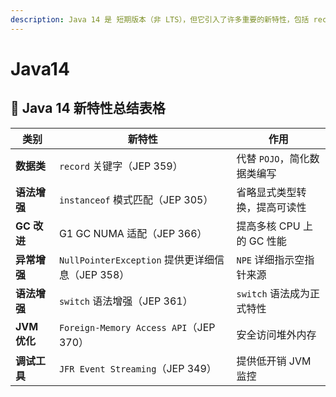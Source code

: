 ```yaml
---
description: Java 14 是 短期版本（非 LTS），但它引入了许多重要的新特性，包括 record 关键字、instanceof 模式匹配、G1 GC 改进等
---
```


# Java14

## 📌 Java 14 新特性总结表格

| **类别**          | **新特性**                              | **作用** |
|-----------------|------------------------------|------------------------------|
| **数据类**    | `record` 关键字（JEP 359） | 代替 `POJO`，简化数据类编写 |
| **语法增强**    | `instanceof` 模式匹配（JEP 305） | 省略显式类型转换，提高可读性 |
| **GC 改进**    | G1 GC NUMA 适配（JEP 366） | 提高多核 CPU 上的 GC 性能 |
| **异常增强**    | `NullPointerException` 提供更详细信息（JEP 358） | `NPE` 详细指示空指针来源 |
| **语法增强**    | `switch` 语法增强（JEP 361） | `switch` 语法成为正式特性 |
| **JVM 优化**   | `Foreign-Memory Access API`（JEP 370） | 安全访问堆外内存 |
| **调试工具**   | `JFR Event Streaming`（JEP 349） | 提供低开销 JVM 监控 |